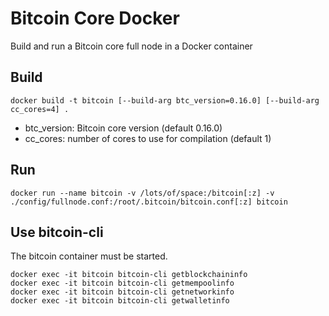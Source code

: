 # Bitcoin Core Docker

Build and run a Bitcoin core full node in a Docker container

## Build

    docker build -t bitcoin [--build-arg btc_version=0.16.0] [--build-arg cc_cores=4] .

- btc_version: Bitcoin core version (default 0.16.0)
- cc_cores: number of cores to use for compilation (default 1)

## Run

    docker run --name bitcoin -v /lots/of/space:/bitcoin[:z] -v ./config/fullnode.conf:/root/.bitcoin/bitcoin.conf[:z] bitcoin

## Use bitcoin-cli

The bitcoin container must be started.

    docker exec -it bitcoin bitcoin-cli getblockchaininfo
    docker exec -it bitcoin bitcoin-cli getmempoolinfo
    docker exec -it bitcoin bitcoin-cli getnetworkinfo
    docker exec -it bitcoin bitcoin-cli getwalletinfo
